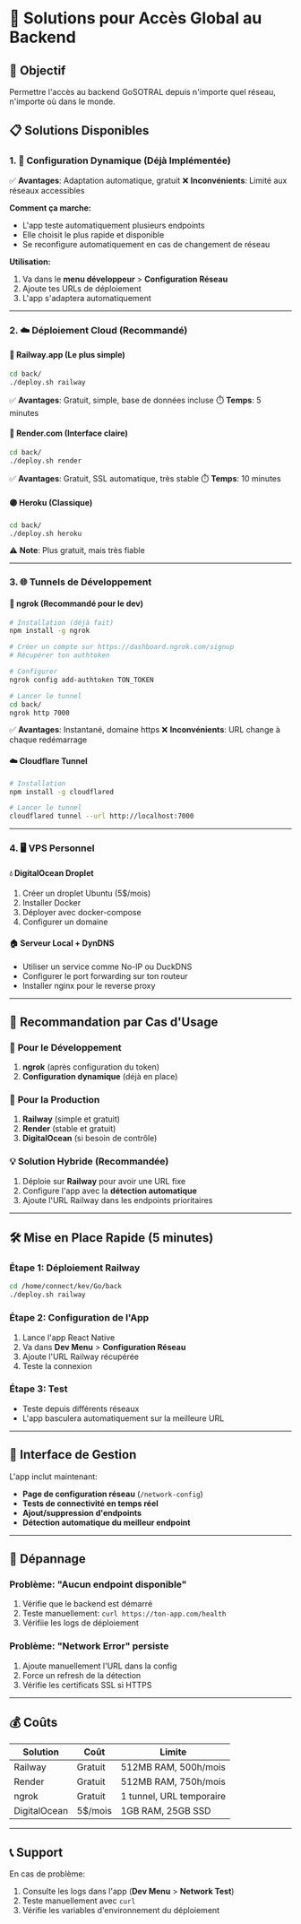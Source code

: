 # 🚀 Solutions pour Accès Global au Backend

## 🎯 Objectif
Permettre l'accès au backend GoSOTRAL depuis n'importe quel réseau, n'importe où dans le monde.

## 📋 Solutions Disponibles

### 1. 🔧 **Configuration Dynamique (Déjà Implémentée)**
✅ **Avantages**: Adaptation automatique, gratuit
❌ **Inconvénients**: Limité aux réseaux accessibles

**Comment ça marche:**
- L'app teste automatiquement plusieurs endpoints
- Elle choisit le plus rapide et disponible
- Se reconfigure automatiquement en cas de changement de réseau

**Utilisation:**
1. Va dans le **menu développeur** > **Configuration Réseau**
2. Ajoute tes URLs de déploiement
3. L'app s'adaptera automatiquement

---

### 2. ☁️ **Déploiement Cloud (Recommandé)**

#### 🚄 **Railway.app** (Le plus simple)
```bash
cd back/
./deploy.sh railway
```
✅ **Avantages**: Gratuit, simple, base de données incluse
⏱️ **Temps**: 5 minutes

#### 🎨 **Render.com** (Interface claire)
```bash
cd back/
./deploy.sh render
```
✅ **Avantages**: Gratuit, SSL automatique, très stable
⏱️ **Temps**: 10 minutes

#### 🟣 **Heroku** (Classique)
```bash
cd back/
./deploy.sh heroku
```
⚠️ **Note**: Plus gratuit, mais très fiable

---

### 3. 🌐 **Tunnels de Développement**

#### 🔗 **ngrok** (Recommandé pour le dev)
```bash
# Installation (déjà fait)
npm install -g ngrok

# Créer un compte sur https://dashboard.ngrok.com/signup
# Récupérer ton authtoken

# Configurer
ngrok config add-authtoken TON_TOKEN

# Lancer le tunnel
cd back/
ngrok http 7000
```
✅ **Avantages**: Instantané, domaine https
❌ **Inconvénients**: URL change à chaque redémarrage

#### ☁️ **Cloudflare Tunnel**
```bash
# Installation
npm install -g cloudflared

# Lancer le tunnel
cloudflared tunnel --url http://localhost:7000
```

---

### 4. 🖥️ **VPS Personnel**

#### 💧 **DigitalOcean Droplet**
1. Créer un droplet Ubuntu (5$/mois)
2. Installer Docker
3. Déployer avec docker-compose
4. Configurer un domaine

#### 🏠 **Serveur Local + DynDNS**
- Utiliser un service comme No-IP ou DuckDNS
- Configurer le port forwarding sur ton routeur
- Installer nginx pour le reverse proxy

---

## 🎯 **Recommandation par Cas d'Usage**

### 🔬 **Pour le Développement**
1. **ngrok** (après configuration du token)
2. **Configuration dynamique** (déjà en place)

### 🚀 **Pour la Production**
1. **Railway** (simple et gratuit)
2. **Render** (stable et gratuit)
3. **DigitalOcean** (si besoin de contrôle)

### 💡 **Solution Hybride (Recommandée)**
1. Déploie sur **Railway** pour avoir une URL fixe
2. Configure l'app avec la **détection automatique**
3. Ajoute l'URL Railway dans les endpoints prioritaires

---

## 🛠️ **Mise en Place Rapide (5 minutes)**

### Étape 1: Déploiement Railway
```bash
cd /home/connect/kev/Go/back
./deploy.sh railway
```

### Étape 2: Configuration de l'App
1. Lance l'app React Native
2. Va dans **Dev Menu** > **Configuration Réseau**
3. Ajoute l'URL Railway récupérée
4. Teste la connexion

### Étape 3: Test
- Teste depuis différents réseaux
- L'app basculera automatiquement sur la meilleure URL

---

## 📱 **Interface de Gestion**

L'app inclut maintenant:
- **Page de configuration réseau** (`/network-config`)
- **Tests de connectivité en temps réel**
- **Ajout/suppression d'endpoints**
- **Détection automatique du meilleur endpoint**

---

## 🔧 **Dépannage**

### Problème: "Aucun endpoint disponible"
1. Vérifie que le backend est démarré
2. Teste manuellement: `curl https://ton-app.com/health`
3. Vérifiie les logs de déploiement

### Problème: "Network Error" persiste
1. Ajoute manuellement l'URL dans la config
2. Force un refresh de la détection
3. Vérifie les certificats SSL si HTTPS

---

## 💰 **Coûts**

| Solution | Coût | Limite |
|----------|------|--------|
| Railway | Gratuit | 512MB RAM, 500h/mois |
| Render | Gratuit | 512MB RAM, 750h/mois |
| ngrok | Gratuit | 1 tunnel, URL temporaire |
| DigitalOcean | 5$/mois | 1GB RAM, 25GB SSD |

---

## 📞 **Support**

En cas de problème:
1. Consulte les logs dans l'app (**Dev Menu** > **Network Test**)
2. Teste manuellement avec `curl`
3. Vérifie les variables d'environnement du déploiement

